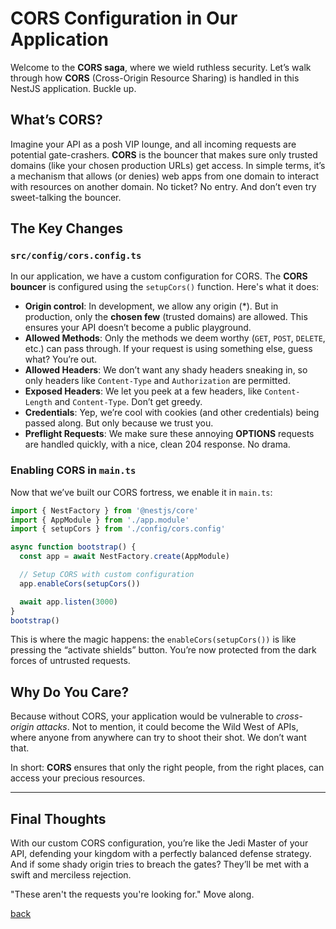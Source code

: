 # CORS Configuration in Our Application

Welcome to the **CORS saga**, where we wield ruthless security. Let’s walk through how **CORS** (Cross-Origin Resource Sharing) is handled in this NestJS application. Buckle up.

## What’s CORS?

Imagine your API as a posh VIP lounge, and all incoming requests are potential gate-crashers. **CORS** is the bouncer that makes sure only trusted domains (like your chosen production URLs) get access. In simple terms, it’s a mechanism that allows (or denies) web apps from one domain to interact with resources on another domain. No ticket? No entry. And don’t even try sweet-talking the bouncer.

## The Key Changes

### `src/config/cors.config.ts`

In our application, we have a custom configuration for CORS. The **CORS bouncer** is configured using the `setupCors()` function. Here's what it does:

- **Origin control**: In development, we allow any origin (\*). But in production, only the **chosen few** (trusted domains) are allowed. This ensures your API doesn’t become a public playground.
- **Allowed Methods**: Only the methods we deem worthy (`GET`, `POST`, `DELETE`, etc.) can pass through. If your request is using something else, guess what? You’re out.
- **Allowed Headers**: We don’t want any shady headers sneaking in, so only headers like `Content-Type` and `Authorization` are permitted.
- **Exposed Headers**: We let you peek at a few headers, like `Content-Length` and `Content-Type`. Don’t get greedy.
- **Credentials**: Yep, we’re cool with cookies (and other credentials) being passed along. But only because we trust you.
- **Preflight Requests**: We make sure these annoying **OPTIONS** requests are handled quickly, with a nice, clean 204 response. No drama.

### Enabling CORS in `main.ts`

Now that we’ve built our CORS fortress, we enable it in `main.ts`:

```typescript
import { NestFactory } from '@nestjs/core'
import { AppModule } from './app.module'
import { setupCors } from './config/cors.config'

async function bootstrap() {
  const app = await NestFactory.create(AppModule)

  // Setup CORS with custom configuration
  app.enableCors(setupCors())

  await app.listen(3000)
}
bootstrap()
```

This is where the magic happens: the `enableCors(setupCors())` is like pressing the “activate shields” button. You’re now protected from the dark forces of untrusted requests.

## Why Do You Care?

Because without CORS, your application would be vulnerable to _cross-origin attacks_. Not to mention, it could become the Wild West of APIs, where anyone from anywhere can try to shoot their shot. We don’t want that.

In short: **CORS** ensures that only the right people, from the right places, can access your precious resources.

---

## Final Thoughts

With our custom CORS configuration, you’re like the Jedi Master of your API, defending your kingdom with a perfectly balanced defense strategy. And if some shady origin tries to breach the gates? They’ll be met with a swift and merciless rejection.

"These aren't the requests you're looking for." Move along.

[back](table-of-contents.md)
